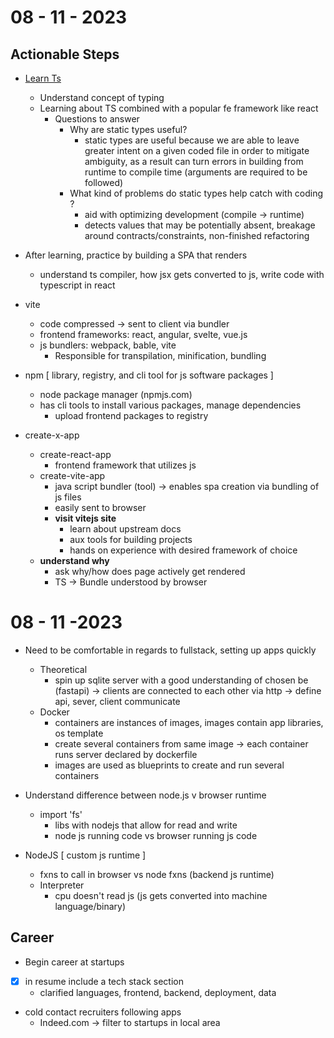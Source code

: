 # 08 - 11 - 2023
## Actionable Steps
- [Learn Ts](./readme.md)
    - Understand concept of typing
    - Learning about TS combined with a popular fe framework like react
        * Questions to answer
            - Why are static types useful?
                * static types are useful because we are able to leave greater intent on a given coded file in order to mitigate ambiguity, as a result can turn errors in building from runtime to compile time (arguments are required to be followed)
            - What kind of problems do static types help catch with coding ?
                * aid with optimizing development (compile -> runtime)
                * detects values that may be potentially absent, breakage around contracts/constraints, non-finished refactoring
- After learning, practice by building a SPA that renders
    - understand ts compiler, how jsx gets converted to js, write code with typescript in react

- vite
    - code compressed -> sent to client via bundler
    - frontend frameworks: react, angular, svelte, vue.js
    - js bundlers: webpack, bable, vite
        * Responsible for transpilation, minification, bundling

- npm [ library, registry, and cli tool for js software packages ]
    - node package manager (npmjs.com)
    - has cli tools to install various packages, manage dependencies
        * upload frontend packages to registry

- create-x-app
    - create-react-app
        * frontend framework that utilizes js
    - create-vite-app
        * java script bundler (tool) -> enables spa creation via bundling of js files
        - easily sent to browser
        * __visit vitejs site__
            - learn about upstream docs
            - aux tools for building projects
            - hands on experience with desired framework of choice
    - __understand why__
        * ask why/how does page actively get rendered
        * TS -> Bundle understood by browser

# 08 - 11 -2023
- Need to be comfortable in regards to fullstack, setting up apps quickly
    - Theoretical
        * spin up sqlite server with a good understanding of chosen be (fastapi) -> clients are connected to each other via http -> define api, sever, client communicate
    - Docker
        * containers are instances of images, images contain app libraries, os template
        * create several containers from same image -> each container runs server declared by dockerfile
        * images are used as blueprints to create and run several containers

- Understand difference between node.js v browser runtime
    - import 'fs'
        * libs with nodejs that allow for read and write
        * node js running code vs browser running js code

- NodeJS [ custom js runtime ]
    * fxns to call in browser vs node fxns (backend js runtime)
    * Interpreter
        - cpu doesn't read js (js gets converted into machine language/binary)

## Career
- Begin career at startups
- [x] in resume include a tech stack section
    - clarified languages, frontend, backend, deployment, data
- cold contact recruiters following apps
    - Indeed.com -> filter to startups in local area
